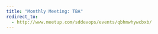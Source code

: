```yaml
---
title: "Monthly Meeting: TBA"
redirect_to:
  - http://www.meetup.com/sddevops/events/qbhmwhywcbxb/
---
```


